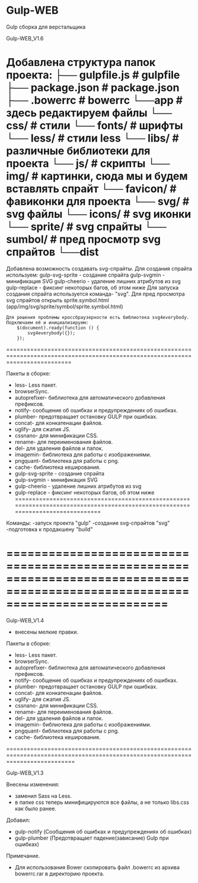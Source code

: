 # Gulp-WEB
Gulp сборка для верстальщика


Gulp-WEB_V1.6

Добавлена структура папок проекта:
	├── gulpfile.js                # gulpfile
	├── package.json               # package.json
	├── .bowerrc              	   # bowerrc
	└──app	                       # здесь редактируем файлы
	    └── css/                   # стили
	    └── fonts/                 # шрифты
	    └── less/                  # стили less
	    └── libs/                  # различные библиотеки для проекта
	    └── js/                    # скрипты
	    └── img/                   # картинки, сюда мы и будем вставлять спрайт
	    	└── favicon/           # фавиконки для проекта
	    	└── svg/               # svg файлы
		    	└── icons/         # svg иконки
		    	└── sprite/        # svg спрайты
		    		└── sumbol/    # пред просмотр svg спрайтов
	└──dist
===============================================================================================================================
Добавлена возможность создавать svg-спрайты.
	Для создания спрайта используем:
	    gulp-svg-sprite - создание спрайта
	    gulp-svgmin - минификация SVG
	    gulp-cheerio - удаление лишних атрибутов из svg
	    gulp-replace - фиксинг некоторых багов, об этом ниже
	Для запуска создания спрайта используется команда- "svg".
	Для пред просмотра svg спрайтов открыть sprite.symbol.html (app/img/svg/sprite/symbol/sprite.symbol.html)

	Для решения проблемы кроссбраузерности есть библиотека svg4everybody. Подключаем её и инициализируем:
		$(document).ready(function () {
			svg4everybody({});
		});

===============================================================================================================================

Пакеты в сборке:
- less- Less пакет.
- browserSync.
- autoprefixer- библиотека для автоматического добавления префиксов.
- notify- cообщение об ошибках и предупреждениях об ошибках.
- plumber- предотвращает остановку GULP при ошибках.
- concat- для конкатенации файлов.
- uglify- для сжатия JS.
- cssnano- для минификации CSS.
- rename- для переименования файлов.
- del- для удаления файлов и папок.
- imagemin- библиотека для работы с изображениями.
- pngquant- библиотека для работы с png.
- cache- библиотека кеширования.
- gulp-svg-sprite - создание спрайта
- gulp-svgmin - минификация SVG
- gulp-cheerio - удаление лишних атрибутов из svg
- gulp-replace - фиксинг некоторых багов, об этом ниже
===============================================================================================================================

Команды:
	-запуск проекта "gulp"
	-создание svg-спрайтов "svg"
	-подготовка к продакшену "build"

===============================================================================================================================
===============================================================================================================================
Gulp-WEB_V1.4
- внесены мелкие правки.

Пакеты в сборке:
- less- Less пакет.
- browserSync.
- autoprefixer- библиотека для автоматического добавления префиксов.
- notify- cообщение об ошибках и предупреждениях об ошибках.
- plumber- предотвращает остановку GULP при ошибках.
- concat- для конкатенации файлов.
- uglify- для сжатия JS.
- cssnano- для минификации CSS.
- rename- для переименования файлов.
- del- для удаления файлов и папок.
- imagemin- библиотека для работы с изображениями.
- pngquant- библиотека для работы с png.
- cache- библиотека кеширования.


================================================================================================================================

Gulp-WEB_V1.3

Внесены изменения:
- заменил Sass на Less.
- в папке css теперь минифицируются все файлы, а не только libs.css как было ранее.

Добавил:
- gulp-notify (Сообщения об ошибках и предупреждениях об ошибках)
- gulp-plumber (Предотвращает падение(зависание) Gulp при ошибках)


Примечание.
- Для использования Bower скопировать файл .bowerrc из архива bowerrc.rar в директорию проекта.
